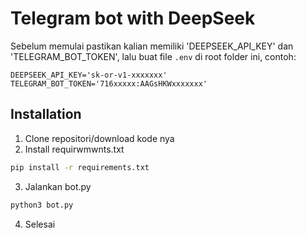 # Telegram bot with DeepSeek
Sebelum memulai pastikan kalian memiliki 'DEEPSEEK_API_KEY' dan 'TELEGRAM_BOT_TOKEN', lalu buat file ```.env``` di root folder ini, contoh:
```
DEEPSEEK_API_KEY='sk-or-v1-xxxxxxx'
TELEGRAM_BOT_TOKEN='716xxxxx:AAGsHKWxxxxxxx'
```

## Installation
1. Clone repositori/download kode nya
2. Install requirwmwnts.txt
```bash
pip install -r requirements.txt
```
3. Jalankan bot.py
```bash
python3 bot.py
```
4. Selesai
